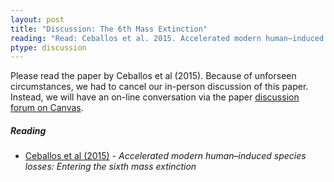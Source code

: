 ```yaml
---
layout: post
title: "Discussion: The 6th Mass Extinction"
reading: "Read: Ceballos et al. 2015. Accelerated modern human–induced species losses: Entering the sixth mass extinction."
ptype: discussion
---
```


Please read the paper by Ceballos et al (2015). Because of unforseen circumstances, we had to cancel our in-person discussion of this paper. Instead, we will have an on-line conversation via the paper [discussion forum on Canvas](https://canvas.iastate.edu/courses/68351/discussion_topics/568550).

<h5>Reading</h5>

* [Ceballos et al (2015)](https://advances.sciencemag.org/content/1/5/e1400253) - _Accelerated modern human–induced species losses: Entering the sixth mass extinction_


